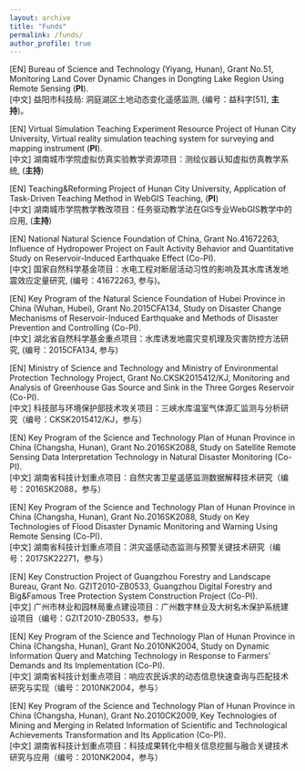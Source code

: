```yaml
---
layout: archive
title: "Funds"
permalink: /funds/
author_profile: true
---
```


[EN] Bureau of Science and Technology (Yiyang, Hunan), Grant No.51, Monitoring Land Cover Dynamic Changes in Dongting Lake Region Using Remote Sensing (<b>PI</b>).<br>
[中文] 益阳市科技局: 洞庭湖区土地动态变化遥感监测, (编号：益科字[51], <b>主持</b>)。

[EN] Virtual Simulation Teaching Experiment Resource Project of Hunan City University, Virtual reality simulation teaching system for surveying and mapping instrument (<b>PI</b>).<br>
[中文] 湖南城市学院虚拟仿真实验教学资源项目：测绘仪器认知虚拟仿真教学系统, (<b>主持</b>)

[EN] Teaching&Reforming Project of Hunan City University, Application of Task-Driven Teaching Method in WebGIS Teaching, (<b>PI</b>)<br>
[中文] 湖南城市学院教学教改项目：任务驱动教学法在GIS专业WebGIS教学中的应用, (<b>主持</b>)

[EN] National Natural Science Foundation of China, Grant No.41672263, Influence of Hydropower Project on Fault Activity Behavior and Quantitative Study on Reservoir-Induced Earthquake Effect (Co-PI).<br>
[中文] 国家自然科学基金项目：水电工程对断层活动习性的影响及其水库诱发地震效应定量研究, (编号：41672263, 参与)。

[EN] Key Program of the Natural Science Foundation of Hubei Province in China (Wuhan, Hubei), Grant No.2015CFA134, Study on Disaster Change Mechanisms of Reservoir-Induced Earthquake and Methods of Disaster Prevention and Controlling (Co-PI).<br>
[中文] 湖北省自然科学基金重点项目：水库诱发地震灾变机理及灾害防控方法研究, (编号：2015CFA134, 参与)

[EN] Ministry of Science and Technology and Ministry of Environmental Protection Technology Project, Grant No.CKSK2015412/KJ, Monitoring and Analysis of Greenhouse Gas Source and Sink in the Three Gorges Reservoir (Co-PI). <br>
[中文] 科技部与环境保护部技术攻关项目：三峡水库温室气体源汇监测与分析研究（编号：CKSK2015412/KJ，参与）

[EN] Key Program of the Science and Technology Plan of Hunan Province in China (Changsha, Hunan), Grant No.2016SK2088, Study on Satellite Remote Sensing Data Interpretation Technology in Natural Disaster Monitoring (Co-PI).<br>
[中文] 湖南省科技计划重点项目：自然灾害卫星遥感监测数据解释技术研究（编号：2016SK2088，参与）

[EN] Key Program of the Science and Technology Plan of Hunan Province in China (Changsha, Hunan), Grant No.2016SK2088, Study on Key Technologies of Flood Disaster Dynamic Monitoring and Warning Using Remote Sensing (Co-PI).<br>
[中文] 湖南省科技计划重点项目：洪灾遥感动态监测与预警关键技术研究（编号：2017SK22271，参与）

[EN] Key Construction Project of Guangzhou Forestry and Landscape Bureau, Grant No. GZIT2010-ZB0533, Guangzhou Digital Forestry and Big&Famous Tree Protection System Construction Project (Co-PI).<br>
[中文] 广州市林业和园林局重点建设项目：广州数字林业及大树名木保护系统建设项目（编号：GZIT2010-ZB0533，参与）


[EN] Key Program of the Science and Technology Plan of Hunan Province in China (Changsha, Hunan), Grant No.2010NK2004, Study on Dynamic Information Query and Matching Technology in Response to Farmers' Demands and Its Implementation (Co-PI).<br>
[中文] 湖南省科技计划重点项目：响应农民诉求的动态信息快速查询与匹配技术研究与实现（编号：2010NK2004，参与）

[EN] Key Program of the Science and Technology Plan of Hunan Province in China (Changsha, Hunan), Grant No.2010CK2009, Key Technologies of Mining and Merging in Related Information of Scientific and Technological Achievements Transformation and Its Application (Co-PI).<br>
[中文] 湖南省科技计划重点项目：科技成果转化中相关信息挖掘与融合关键技术研究与应用（编号：2010NK2004，参与）
